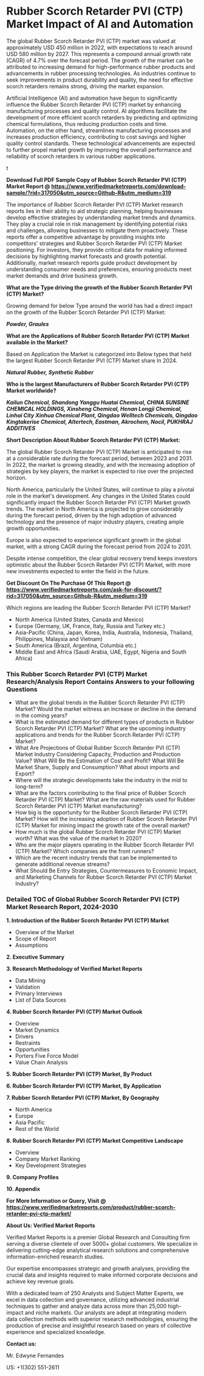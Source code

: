 <meta name="title" content="Global Rubber Scorch Retarder PVI (CTP) Market Impact of AI and Automation"><meta name="description" content="The global Rubber Scorch Retarder PVI (CTP) market was valued at approximately USD 450 million in 2022, with expectations to reach around USD 580 million by 2027. This"><meta name="title" content="Rubber Scorch Retarder PVI (CTP) Market Size, Share, Scope, Trends, Growth, Opportunities, Analysis, Forecast"><h1>Rubber Scorch Retarder PVI (CTP) Market Impact of AI and Automation</h1><p>The global Rubber Scorch Retarder PVI (CTP) market was valued at approximately USD 450 million in 2022, with expectations to reach around USD 580 million by 2027. This represents a compound annual growth rate (CAGR) of 4.7% over the forecast period. The growth of the market can be attributed to increasing demand for high-performance rubber products and advancements in rubber processing technologies. As industries continue to seek improvements in product durability and quality, the need for effective scorch retarders remains strong, driving the market expansion.</p><p>Artificial Intelligence (AI) and automation have begun to significantly influence the Rubber Scorch Retarder PVI (CTP) market by enhancing manufacturing processes and quality control. AI algorithms facilitate the development of more efficient scorch retarders by predicting and optimizing chemical formulations, thus reducing production costs and time. Automation, on the other hand, streamlines manufacturing processes and increases production efficiency, contributing to cost savings and higher quality control standards. These technological advancements are expected to further propel market growth by improving the overall performance and reliability of scorch retarders in various rubber applications.</p>t</p><p id="" class=""><strong>Download Full PDF Sample Copy of Rubber Scorch Retarder PVI (CTP) Market Report @ <a href="https://www.verifiedmarketreports.com/download-sample/?rid=317050&utm_source=Github-R&utm_medium=319" target="_blank">https://www.verifiedmarketreports.com/download-sample/?rid=317050&utm_source=Github-R&utm_medium=319</a></strong></p><p>The importance of&nbsp;Rubber Scorch Retarder PVI (CTP) Market research reports lies in their ability to aid strategic planning, helping businesses develop effective strategies by understanding market trends and dynamics. They play a crucial role in risk management by identifying potential risks and challenges, allowing businesses to mitigate them proactively. These reports offer a competitive advantage by providing insights into competitors' strategies and Rubber Scorch Retarder PVI (CTP) Market positioning. For investors, they provide critical data for making informed decisions by highlighting market forecasts and growth potential. Additionally, market research reports guide product development by understanding consumer needs and preferences, ensuring products meet market demands and drive business growth.</p><p><strong>What are the&nbsp;Type driving the growth of the Rubber Scorch Retarder PVI (CTP) Market?</strong></p><p id="" class="">Growing demand for below Type around the world has had a direct impact on the growth of the Rubber Scorch Retarder PVI (CTP) Market:</p><em><strong>Powder, Graules</strong></em></p><strong>What are the&nbsp;Applications&nbsp;of Rubber Scorch Retarder PVI (CTP) Market available in the Market?</strong></p><p id="" class="">Based on Application the Market is categorized into Below types that held the largest Rubber Scorch Retarder PVI (CTP) Market share In 2024.</p><em><strong>Natural Rubber, Synthetic Rubber</strong></em></p><strong>Who is the largest Manufacturers of Rubber Scorch Retarder PVI (CTP) Market worldwide?</strong></p><p><em><strong>Kailun Chemical, Shandong Yanggu Huatai Chemical, CHINA SUNSINE CHEMICAL HOLDINGS, Xinsheng Chemical, Henan Longji Chemical, Linhai City Xinhua Chemical Plant, Qingdao Welltech Chemicals, Qingdao Kingtakerise Chemical, Altertech, Eastman, Akrochem, Nocil, PUKHRAJ ADDITIVES</strong></em></p><p id="" class=""><strong>Short Description About Rubber Scorch Retarder PVI (CTP) Market:</strong></p><p>The global Rubber Scorch Retarder PVI (CTP) Market is anticipated to rise at a considerable rate during the forecast period, between 2023 and 2031. In 2022, the market is growing steadily, and with the increasing adoption of strategies by key players, the market is expected to rise over the projected horizon.</p><p>North America, particularly the United States, will continue to play a pivotal role in the market's development. Any changes in the United States could significantly impact the Rubber Scorch Retarder PVI (CTP) Market growth trends. The market in North America is projected to grow considerably during the forecast period, driven by the high adoption of advanced technology and the presence of major industry players, creating ample growth opportunities.</p><p>Europe is also expected to experience significant growth in the global market, with a strong CAGR during the forecast period from 2024 to 2031.</p><p>Despite intense competition, the clear global recovery trend keeps investors optimistic about the Rubber Scorch Retarder PVI (CTP) Market, with more new investments expected to enter the field in the future.</p><p id="" class=""><strong>Get Discount On The Purchase Of This Report @ <a href="https://www.verifiedmarketreports.com/ask-for-discount/?rid=317050&utm_source=Github-R&utm_medium=319" target="_blank">https://www.verifiedmarketreports.com/ask-for-discount/?rid=317050&utm_source=Github-R&utm_medium=319</a></strong></p>Which regions are leading the Rubber Scorch Retarder PVI (CTP) Market?</p><ul><li>North America (United States, Canada and Mexico)</li><li>Europe (Germany, UK, France, Italy, Russia and Turkey etc.)</li><li>Asia-Pacific (China, Japan, Korea, India, Australia, Indonesia, Thailand, Philippines, Malaysia and Vietnam)</li><li>South America (Brazil, Argentina, Columbia etc.)</li><li>Middle East and Africa (Saudi Arabia, UAE, Egypt, Nigeria and South Africa)</li></ul><h3 id="" class="">This Rubber Scorch Retarder PVI (CTP) Market Research/Analysis Report Contains Answers to your following Questions</h3><ul><li>What are the global trends in the Rubber Scorch Retarder PVI (CTP) Market? Would the market witness an increase or decline in the demand in the coming years?</li><li>What is the estimated demand for different types of products in Rubber Scorch Retarder PVI (CTP) Market? What are the upcoming industry applications and trends for the Rubber Scorch Retarder PVI (CTP) Market?</li><li>What Are Projections of Global Rubber Scorch Retarder PVI (CTP) Market Industry Considering Capacity, Production and Production Value? What Will Be the Estimation of Cost and Profit? What Will Be Market Share, Supply and Consumption? What about imports and Export?</li><li>Where will the strategic developments take the industry in the mid to long-term?</li><li>What are the factors contributing to the final price of Rubber Scorch Retarder PVI (CTP) Market? What are the raw materials used for Rubber Scorch Retarder PVI (CTP) Market manufacturing?</li><li>How big is the opportunity for the Rubber Scorch Retarder PVI (CTP) Market? How will the increasing adoption of Rubber Scorch Retarder PVI (CTP) Market for mining impact the growth rate of the overall market?</li><li>How much is the global Rubber Scorch Retarder PVI (CTP) Market worth? What was the value of the market In 2020?</li><li>Who are the major players operating in the Rubber Scorch Retarder PVI (CTP) Market? Which companies are the front runners?</li><li>Which are the recent industry trends that can be implemented to generate additional revenue streams?</li><li>What Should Be Entry Strategies, Countermeasures to Economic Impact, and Marketing Channels for Rubber Scorch Retarder PVI (CTP) Market Industry?</li></ul><h3 id="" class="">Detailed TOC of Global Rubber Scorch Retarder PVI (CTP) Market Research Report, 2024-2030</h3><p id="" class=""><strong>1. Introduction of the Rubber Scorch Retarder PVI (CTP) Market</strong></p><ul><li>Overview of the Market</li><li>Scope of Report</li><li>Assumptions</li></ul><p id="" class=""><strong>2. Executive Summary</strong></p><p id="" class=""><strong>3. Research Methodology of Verified Market Reports</strong></p><ul><li>Data Mining</li><li>Validation</li><li>Primary Interviews</li><li>List of Data Sources</li></ul><p id="" class=""><strong>4. Rubber Scorch Retarder PVI (CTP) Market Outlook</strong></p><ul><li>Overview</li><li>Market Dynamics</li><li>Drivers</li><li>Restraints</li><li>Opportunities</li><li>Porters Five Force Model</li><li>Value Chain Analysis</li></ul><p id="" class=""><strong>5. Rubber Scorch Retarder PVI (CTP) Market, By Product</strong></p><p id="" class=""><strong>6. Rubber Scorch Retarder PVI (CTP) Market, By Application</strong></p><p id="" class=""><strong>7. Rubber Scorch Retarder PVI (CTP) Market, By Geography</strong></p><ul><li>North America</li><li>Europe</li><li>Asia Pacific</li><li>Rest of the World</li></ul><p id="" class=""><strong>8. Rubber Scorch Retarder PVI (CTP) Market Competitive Landscape</strong></p><ul><li>Overview</li><li>Company Market Ranking</li><li>Key Development Strategies</li></ul><p id="" class=""><strong>9. Company Profiles</strong></p><p id="" class=""><strong>10. Appendix</strong></p><p id="" class=""><strong>For More Information or Query, Visit @ <a href="https://www.verifiedmarketreports.com/product/rubber-scorch-retarder-pvi-ctp-market/" target="_blank">https://www.verifiedmarketreports.com/product/rubber-scorch-retarder-pvi-ctp-market/</a></strong></p><p id="" class=""><strong>About Us: Verified Market Reports</strong></p><p id="" class="">Verified Market Reports is a premier Global Research and Consulting firm serving a diverse clientele of over 5000+ global customers. We specialize in delivering cutting-edge analytical research solutions and comprehensive information-enriched research studies.</p><p id="" class="">Our expertise encompasses strategic and growth analyses, providing the crucial data and insights required to make informed corporate decisions and achieve key revenue goals.</p><p id="" class="">With a dedicated team of 250 Analysts and Subject Matter Experts, we excel in data collection and governance, utilizing advanced industrial techniques to gather and analyze data across more than 25,000 high-impact and niche markets. Our analysts are adept at integrating modern data collection methods with superior research methodologies, ensuring the production of precise and insightful research based on years of collective experience and specialized knowledge.</p><p id="" class=""><strong>Contact us:</strong></p><p id="" class="">Mr. Edwyne Fernandes</p><p id="" class="">US: +1(302) 551-2611</p>